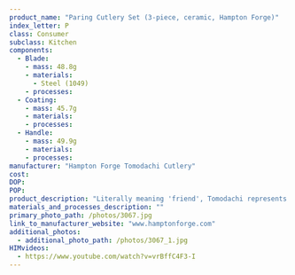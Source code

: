 ```yaml
---
product_name: "Paring Cutlery Set (3-piece, ceramic, Hampton Forge)"
index_letter: P
class: Consumer
subclass: Kitchen
components:
  - Blade:
    - mass: 48.8g
    - materials:
      - Steel (1049)
    - processes:
  - Coating:
    - mass: 45.7g
    - materials:
    - processes:
  - Handle:
    - mass: 49.9g
    - materials:
    - processes:
manufacturer: "Hampton Forge Tomodachi Cutlery"
cost: 
DOP: 
POP: 
product_description: "Literally meaning 'friend', Tomodachi represents a lively, helpful presence in the kitchen. Splashes of color, useful features and lasing quality make Tomodachi welcome friends inside kitchens everywhere. Like a good friend, Tomodachi makes life easier and playfully adds some fun. Accessible and affordable without compromising the promise of quality. This Tomodachi features a splash of color and an equally friendly ergonomic design. With a contoured handle and oversized blade, cutting action is fast and comfortable. Resin-coated fine-edge blades provide superior sharpness."
materials_and_processes_description: ""
primary_photo_path: /photos/3067.jpg
link_to_manufacturer_website: "www.hamptonforge.com"
additional_photos:
  - additional_photo_path: /photos/3067_1.jpg
HIMvideos:
  - https://www.youtube.com/watch?v=vrBffC4F3-I
---
```

